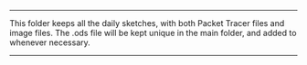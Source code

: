 ****************************************************************************************
This folder keeps all the daily sketches, with both Packet Tracer files and image files.
The .ods file will be kept unique in the main folder, and added to whenever necessary.
****************************************************************************************

